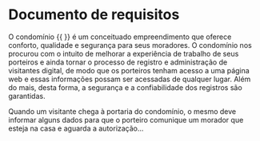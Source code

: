 # Documento de requisitos

O condomínio {{ }} é um conceituado empreendimento que oferece conforto, qualidade e segurança para seus moradores. O condomínio nos procurou com o intuito de melhorar a experiência de trabalho de seus porteiros e ainda tornar o processo de registro e administração de visitantes digital, de modo que os porteiros tenham acesso a uma página web e essas informações possam ser acessadas de qualquer lugar. Além do mais, desta forma, a segurança e a confiabilidade dos registros são garantidas.

Quando um visitante chega à portaria do condomínio, o mesmo deve informar alguns dados para que o porteiro comunique um morador que esteja na casa e aguarda a autorização...



